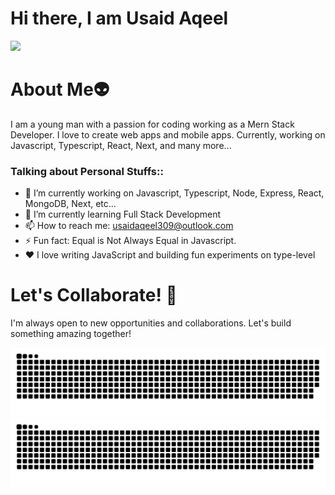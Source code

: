 # Hi there, I am Usaid Aqeel

[comment]: <> (<img src="https://raw.githubusercontent.com/sagar-viradiya/sagar-viradiya/master/resources/banner.png" alt="Hello world">)
<img src="https://github.com/UsaidAqeel/UsaidAqeel/assets/100064695/2d4d8ddd-8fa6-4184-be17-e8ab3587176c" />

# About Me👽
<p>I am a young man with a passion for coding working as a Mern Stack Developer. I love to create web apps and mobile apps. Currently, working on Javascript, Typescript, React, Next, and many more... </p>


### Talking about Personal Stuffs::

- 🔭 I’m currently working on Javascript, Typescript, Node, Express, React, MongoDB, Next, etc...
- 🌱 I’m currently learning Full Stack Development
- 📫 How to reach me: usaidaqeel309@outlook.com
- ⚡ Fun fact: Equal is Not Always Equal in Javascript.
- ❤️ I love writing JavaScript and building fun experiments on type-level

# Let's Collaborate! 🤝
I'm always open to new opportunities and collaborations. Let's build something amazing together!

![github contribution grid snake animation](https://raw.githubusercontent.com/platane/platane/output/github-contribution-grid-snake-dark.svg#gh-dark-mode-only)![github contribution grid snake animation](https://raw.githubusercontent.com/platane/platane/output/github-contribution-grid-snake.svg#gh-light-mode-only)
